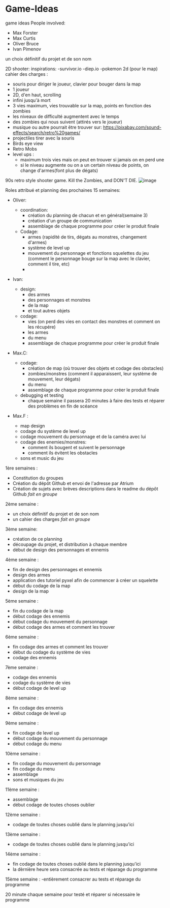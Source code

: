 # Game-Ideas
game ideas
People involved:
- Max Forster
- Max Curtis
- Oliver Bruce
- Ivan Pimenov

un choix définitif du projet et de son nom

2D shooter:
 inspirations: -survivor.io
               -diep.io
               -pokemon 2d (pour le map)
cahier des charges :

   - souris pour diriger le joueur, clavier pour bouger dans la map
   - 1 joueur
   - 2D, d'en haut, scrolling
   - infini jusqu'à mort
   - 3 vies maximum, vies trouvable sur la map, points en fonction des zombies
   - les niveaux de difficulté augmentent avec le temps
   - des zombies qui nous suivent (attirés vers le joueur)
   - musique ou autre pourrait être trouver sur: https://pixabay.com/sound-effects/search/retro%20games/
   - projectiles tirer avec la souris
   - Birds eye view
   - Retro Mobs
   - level ups : 
     - maximum trois vies mais on peut en trouver si jamais on en perd une
     - si le niveau augmente ou on a un certain niveau de points, on change d'armes(font plus de dégats)
   

90s retro style shooter game. Kill the Zombies, and DON'T DIE.
![image](https://user-images.githubusercontent.com/119675128/206715444-8d9cd839-d707-4ca4-9391-2c2f1ded3694.png)

Roles attribué et planning des prochaines 15 semaines:
- Oliver:
  - coordination:
    - création du planning de chacun et en général(semaine 3)
    - création d'un groupe de communication
    - assemblage de chaque programme pour créer le produit finale
  - Codage:
    - armes (rapidité de tirs, dégats au monstres, changement d'armes)
    - système de level up
    - mouvement du personnage et fonctions squelettes du jeu (comment le personnage bouge sur la map avec le clavier, comment il tire, etc)
    - 
- Ivan:
  - design:
    - des armes
    - des personnages et monstres
    - de la map
    - et tout autres objets
  - codage:
    - vies (on perd des vies en contact des monstres et comment on les récupére)
    - les armes 
    - du menu
    - assemblage de chaque programme pour créer le produit finale

- Max.C:
  - codage:
    - création de map (où trouver des objets et codage des obstacles)
    - zombies/monstres (comment il apparaissent, leur système de mouvement, leur dégats)
    - du menu
    - assemblage de chaque programme pour créer le produit finale
  - debugging et testing
    - chaque semaine il passera 20 minutes à faire des tests et réparer des problèmes en fin de scéance


- Max.F : 
  - map design
  - codage du système de level up
  - codage mouvement du personnage et de la caméra avec lui
  - codage des enemies/monstres:
    - comment ils bougent et suivent le personnage
    - comment ils évitent les obstacles
  - sons et music du jeu

1ère semaines :
 - Constitution du groupes
 - Création du dépôt Github et envoi de l'adresse par Atrium
 - Création de sujets avec brèves descriptions dans le readme du dépôt Github
 *fait en groupe*

2ème semaine :
 - un choix définitif du projet et de son nom
 - un cahier des charges
 *fait en groupe*

3ème semaine:
 - création de ce planning
 - découpage du projet, et distribution à chaque membre
 - début de design des personnages et ennemis

4ème semaine :
 - fin de design des personnages et ennemis
 - design des armes
 - application des tutoriel pyxel afin de commencer à créer un squelette
 - début du codage de la map
 - design de la map

5ème semaine :
 - fin du codage de la map
 - début codage des ennemis
 - début codage du mouvement du personnage
 - début codage des armes et comment les trouver

6ème semaine :
 - fin codage des armes et comment les trouver
 - début du codage du système de vies
 - codage des ennemis

7ème semaine :
 - codage des ennemis
 - codage du système de vies
 - début codage de level up

8ème semaine :
 - fin codage des ennemis
 - début codage de level up

9ème semaine :
 - fin codage de level up
 - début codage du mouvement du personnage
 - début codage du menu

10ème semaine :
 - fin codage du mouvement du personnage
 - fin codage du menu
 - assemblage
 - sons et musiques du jeu

11ème semaine :
 - assemblage
 - début codage de toutes choses oublier
 

12ème semaine :
 - codage de toutes choses oublié dans le planning jusqu'ici

13ème semaine :
 - codage de toutes choses oublié dans le planning jusqu'ici

14ème semaine :
 - fin codage de toutes choses oublié dans le planning jusqu'ici
 - la dèrnière heure sera consacrée au tests et réparage du programme

15ème semaine :
 -entièrement consacrer au tests et réparage du programme

20 minute chaque semaine pour testé et réparer si nécessaire le programme

